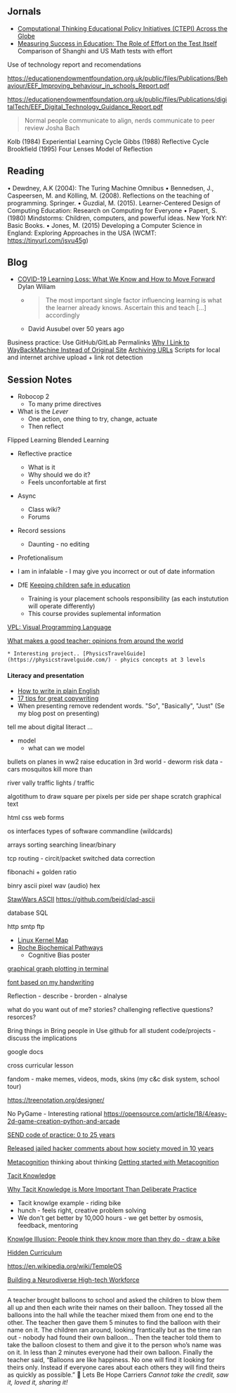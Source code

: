 Jornals
-------

* [Computational Thinking Educational Policy Initiatives (CTEPI) Across the Globe](https://link.springer.com/article/10.1007/s11528-019-00384-4)
* [Measuring Success in Education: The Role of Effort on the Test Itself](https://www.aeaweb.org/articles?id=10.1257/aeri.20180633) Comparison of Shanghi and US Math tests with effort

Use of technology report and recomendations

https://educationendowmentfoundation.org.uk/public/files/Publications/Behaviour/EEF_Improving_behaviour_in_schools_Report.pdf

https://educationendowmentfoundation.org.uk/public/files/Publications/digitalTech/EEF_Digital_Technology_Guidance_Report.pdf

> Normal people communicate to align, nerds communicate to peer review
Josha Bach


Kolb (1984) Experiential Learning Cycle
Gibbs (1988) Reflective Cycle
Brookfield (1995) Four Lenses Model of Reflection



Reading
-------

•	Dewdney, A.K (2004): The Turing Machine Omnibus
•	Bennedsen, J., Caspeersen, M. and Kölling, M. (2008). Reflections on the teaching of programming. Springer.
•	Guzdial, M. (2015). Learner-Centered Design of Computing Education: Research on Computing for Everyone
•	Papert, S. (1980) Mindstorms: Children, computers, and powerful ideas. New York NY: Basic Books.
•	Jones, M. (2015) Developing a Computer Science in England: Exploring Approaches in the USA (WCMT: https://tinyurl.com/jsvu45g)



Blog
----

* [COVID-19 Learning Loss: What We Know and How to Move Forward](https://blogs.edweek.org/edweek/rick_hess_straight_up/2020/08/covid-19_learning_loss_what_we_know_and_how_to_move_forward.html)  Dylan Wiliam
    * > The most important single factor influencing learning is what the learner already knows. Ascertain this and teach [...] accordingly
    * David Ausubel over 50 years ago


Business practice: Use GitHub/GitLab Permalinks 
[Why I Link to WayBackMachine Instead of Original Site](https://hawaiigentech.com/post/commentary/why-i-link-to-waybackmachine-instead/)
[Archiving URLs](https://www.gwern.net/Archiving-URLs) Scripts for local and internet archive upload + link rot detection


Session Notes
-------------




* Robocop 2
    * To many prime directives 
* What is the _Lever_
    * One action, one thing to try, change, actuate
    * Then reflect

Flipped Learning
Blended Learning

* Reflective practice
    * What is it
    * Why should we do it?
    * Feels unconfortable at first


* Async
    * Class wiki?
    * Forums



* Record sessions
    * Daunting - no editing

* Profetionalisum

* I am in infalable - I may give you incorrect or out of date information



* DfE [Keeping children safe in education](https://www.gov.uk/government/publications/keeping-children-safe-in-education--2)
    * Training is your placement schools responsibility (as each instutution will operate differently)
    * This course provides suplemental information




[VPL: Visual Programming Language](https://en.wikipedia.org/wiki/Visual_programming_language)

[What makes a good teacher: opinions from around the world](https://www.unicef.org/teachers/teacher/teacher.htm)


    * Interesting project.. [PhysicsTravelGuide](https://physicstravelguide.com/) - phyics concepts at 3 levels




#### Literacy and presentation
* [How to write in plain English](http://www.plainenglish.co.uk/how-to-write-in-plain-english.html)
* [17 tips for great copywriting](https://marketingexamples.com/copywriting/tips)
* When presenting remove redendent words. "So", "Basically", "Just" (Se my blog post on presenting)



tell me about digital literact ...






* model
    * what can we model

bullets on planes in ww2
raise education in 3rd world - deworm
risk data - cars
mosquitos kill more than

river vally
traffic lights / traffic



algotithum to draw square 
 per pixels
 per side
 per shape
scratch graphical
text





html css web forms

os
 interfaces
 types of software
 commandline (wildcards)



arrays
sorting
searching linear/binary

tcp routing - 
circit/packet switched
data correction

fibonachi + golden ratio

binry
ascii 
pixel 
wav (audio)
hex

[StawWars ASCII](https://asciinema.org/a/8)
https://github.com/bejd/clad-ascii

database SQL

http
smtp
ftp

* [Linux Kernel Map](https://makelinux.github.io/kernel/map/)
* [Roche Biochemical Pathways](http://biochemical-pathways.com/#/map/1)
    * [](https://www.roche.com/sustainability/philanthropy/science_education/pathways.htm)
Cognitive Bias poster


[graphical graph plotting in terminal](https://github.com/Evizero/UnicodePlots.jl)

[font based on my handwriting](https://sachachua.com/blog/2020/06/pythonfontforgeorg-i-made-a-font-based-on-my-handwriting/)

Reflection - describe - brorden - alnalyse




what do you want out of me? stories? challenging reflective questions? resorces?


Bring things in
Bring people in
Use github for all student code/projects
-discuss the implications

google docs


cross curricular lesson


fandom - make memes, videos, mods, skins
(my c&c disk system, school tour)


https://treenotation.org/designer/

No PyGame - Interesting rational
https://opensource.com/article/18/4/easy-2d-game-creation-python-and-arcade

[SEND code of practice: 0 to 25 years](https://www.gov.uk/government/publications/send-code-of-practice-0-to-25)

[Released jailed hacker comments about how society moved in 10 years](https://forklog.media/after-10-years-in-tech-isolation-im-now-outsider-to-things-i-once-had-mastered/)


[Metacognition](https://en.wikipedia.org/wiki/Metacognition) thinking about thinking
[Getting started with Metacognition](https://cambridge-community.org.uk/professional-development/gswmeta/index.html)


[Tacit Knowledge](https://en.wikipedia.org/wiki/Tacit_knowledge)

[Why Tacit Knowledge is More Important Than Deliberate Practice](https://commoncog.com/blog/tacit-knowledge-is-a-real-thing/)
* Tacit knowlge example - riding bike
* hunch - feels right, creative problem solving
* We don't get better by 10,000 hours - we get better by osmosis, feedback, mentoring

[Knowlge Illusion: People think they know more than they do - draw a bike](http://www.gianlucagimini.it/prototypes/velocipedia.html)


[Hidden Curriculum](https://en.wikipedia.org/wiki/Hidden_curriculum)



https://en.wikipedia.org/wiki/TempleOS

[Building a Neurodiverse High-tech Workforce](https://www.researchgate.net/profile/Eleanor_Loiacono/publication/329458841_Building_a_Neurodiverse_High-tech_Workforce/links/5c671ab092851c1c9de45108/Building-a-Neurodiverse-High-tech-Workforce.pdf)




---

A teacher brought balloons to school and asked the children to blow them all up and then each write their names on their balloon. They tossed all the balloons into the hall while the teacher mixed them from one end to the other. The teacher then gave them 5 minutes to find the balloon with their name on it. The children ran around, looking frantically but as the time ran out - nobody had found their own balloon…
Then the teacher told them to take the balloon closest to them and give it to the person who’s name was on it. In less than 2 minutes everyone had their own balloon.
Finally the teacher said, “Balloons are like happiness. No one will find it looking for theirs only. Instead if everyone cares about each others they will find theirs as quickly as possible.” 🎈
Lets Be Hope Carriers
*Cannot take the credit, saw it, loved it, sharing it!*

